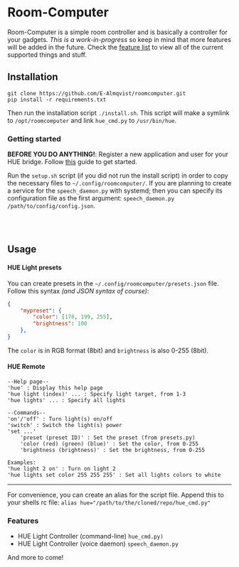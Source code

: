 # Room-Computer
Room-Computer is a simple room controller and is basically a controller for your gadgets. *This is a work-in-progress* so keep in mind that more features will be added in the future. Check the [feature list](#features) to view all of the current supported things and stuff.

## Installation
	git clone https://github.com/E-Almqvist/roomcomputer.git
	pip install -r requirements.txt
Then run the installation script `./install.sh`. This script will make a symlink to `/opt/roomcomputer` and link `hue_cmd.py` to `/usr/bin/hue`. 

### Getting started 
**BEFORE YOU DO ANYTHING!**: Register a new application and user for your HUE bridge. Follow  [this](https://developers.meethue.com/develop/get-started-2/) guide to get started. 

Run the `setup.sh` script (if you did not run the install script) in order to copy the necessary files to `~/.config/roomcomputer/`. If you are planning to create a service for the `speech_daemon.py` with systemd; then you can specify its configuration file as the first argument: `speech_daemon.py /path/to/config/config.json`.
	

<br><br>

## Usage

#### HUE Light presets
You can create presets in the `~/.config/roomcomputer/presets.json` file. Follow this syntax *(and JSON syntax of course)*:
```json
{
	"mypreset": {
		"color": [178, 199, 255],
		"brightness": 100
	},
}
```
The `color` is in RGB format (8bit) and `brightness` is also 0-255 (8bit).


#### HUE Remote
	--Help page--
	'hue' : Display this help page
	'hue light (index)' ... : Specify light target, from 1-3
	'hue lights' ... : Specify all lights

	--Commands--
	'on'/'off' : Turn light(s) on/off
	'switch' : Switch the light(s) power
	'set ...'
		'preset (preset ID)' : Set the preset (from presets.py)
		'color (red) (green) (blue)' : Set the color, from 0-255
		'brightness (brightness)' : Set the brightness, from 0-255

	Examples:
	'hue light 2 on' : Turn on light 2
	'hue lights set color 255 255 255' : Set all lights colors to white

-----------------
For convenience, you can create an alias for the script file. Append this to your shells rc file:
`alias hue="/path/to/the/cloned/repo/hue_cmd.py"`

<h3 id="features">Features</h3>

* HUE Light Controller (command-line) `hue_cmd.py)`
* HUE Light Controller (voice daemon) `speech_daemon.py`
 
 And more to come!
